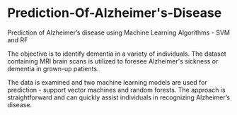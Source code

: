 # Prediction-Of-Alzheimer's-Disease
Prediction of Alzheimer’s disease using  Machine Learning Algorithms - SVM and RF

The objective is to identify dementia in a variety of individuals. The dataset containing MRI brain 
scans is utilized to foresee Alzheimer's sickness or dementia in grown-up patients.

The data is examined and two machine learning models are used for prediction - support vector machines and random forests.
The approach is straightforward and can quickly assist individuals in recognizing Alzheimer’s 
disease.
